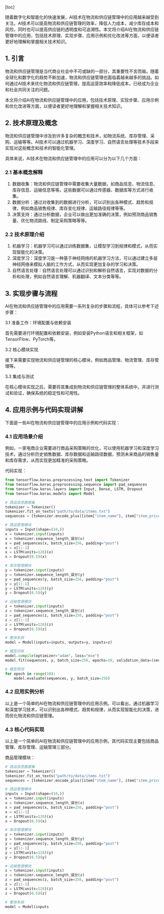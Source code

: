 
[toc]                    
                
                
随着数字化和智能化的快速发展，AI技术在物流和供应链管理中的应用越来越受到关注。AI技术可以提高物流和供应链管理的效率，降低人力成本，减少库存成本和风险，同时也可以提高供应链的透明度和可追溯性。本文将介绍AI在物流和供应链管理中的应用，包括技术原理、实现步骤、应用示例和优化改进等方面，以便读者更好地理解和掌握相关技术知识。

## 1. 引言

物流和供应链管理是当代商业社会中不可或缺的一部分，其重要性不言而喻。随着全球化和数字化的趋势不断加速，物流和供应链管理也面临着越来越多的挑战。如何通过AI技术来优化物流和供应链管理，提高运营效率和降低成本，已经成为企业和社会共同关注的问题。

本文将介绍AI在物流和供应链管理中的应用，包括技术原理、实现步骤、应用示例和优化改进等方面，以便读者更好地理解和掌握相关技术知识。

## 2. 技术原理及概念

物流和供应链管理中涉及到许多复杂的概念和技术，如物流系统、库存管理、采购、运输等等。AI技术可以通过机器学习、深度学习、自然语言处理等技术手段来实现对这些概念和技术的智能化管理。

具体来说，AI技术在物流和供应链管理中的应用可以分为以下几个方面：

### 2.1 基本概念解释

1. 数据收集：物流和供应链管理中需要收集大量数据，如商品信息、物流信息、库存信息、运输信息等等。这些数据可以通过传感器、数据库等方式进行收集。
2. 数据分析：通过对收集到的数据进行分析，可以识别出各种模式、趋势和规律，例如商品销售规律、库存变化规律、运输路径规律等等。
3. 决策支持：通过分析数据，企业可以做出更加准确的决策，例如预测商品销售量、优化物流路线、制定采购策略等等。

### 2.2 技术原理介绍

1. 机器学习：机器学习可以通过训练数据集，让模型学习到规律和模式，从而实现智能化的决策。
2. 深度学习：深度学习是一种基于神经网络的机器学习方法，可以通过建立多层神经网络来模拟人脑的工作方式，从而实现更加复杂的学习和决策。
3. 自然语言处理：自然语言处理可以通过识别和解析自然语言，实现对数据的分析和处理，例如自然语言理解、机器翻译、文本分类等等。

## 3. 实现步骤与流程

AI在物流和供应链管理中的应用需要一系列复杂的步骤和流程，具体可以参考下述步骤：

3.1 准备工作：环境配置与依赖安装

首先需要进行环境配置和依赖安装，例如安装Python语言和相关框架，如TensorFlow、PyTorch等。

3.2 核心模块实现

接下来需要实现物流和供应链管理的核心模块，例如商品管理、物流管理、库存管理等。

3.3 集成与测试

在核心模块实现之后，需要将其集成到物流和供应链管理的整体系统中，并进行测试和验证，确保系统的稳定性和可用性。

## 4. 应用示例与代码实现讲解

下面是一些AI在物流和供应链管理中的应用示例和代码实现：

### 4.1 应用场景介绍

例如，一家电商企业需要进行商品采购策略的优化，可以使用机器学习和深度学习技术，通过分析历史销售数据、库存数据和运输路径数据，预测未来商品的销售量和库存需求，从而实现更加精准的采购策略。

代码实现：

```python
from tensorflow.keras.preprocessing.text import Tokenizer
from tensorflow.keras.preprocessing.sequence import pad_sequences
from tensorflow.keras.layers import Input, Dense, LSTM, Dropout
from tensorflow.keras.models import Model

# 商品信息数据集
tokenizer = Tokenizer()
tokenizer.fit_on_texts("path/to/data/items.txt")
sequences = [tokenizer.encode_plus([item["item_name"], item["item_price"]], ensure_ascii=False) for item in items]

# 商品管理模块
inputs = Input(shape=(10,))
x = tokenizer.input(inputs)
x = tokenizer.sequence_length_误分(x)
x = pad_sequences(x, batch_size=256, padding="post")
x = x[1:-1]
x = LSTM(units=128)(x)
x = Dropout(0.5)(x)

# 库存管理模块
y = tokenizer.input(inputs)
y = tokenizer.sequence_length_误分(y)
y = pad_sequences(y, batch_size=256, padding="post")
y = y[1:-1]
y = LSTM(units=128)(y)
y = Dropout(0.5)(y)

# 运输管理模块
z = tokenizer.input(inputs)
z = tokenizer.sequence_length_误分(z)
z = pad_sequences(z, batch_size=256, padding="post")
z = z[1:-1]
z = LSTM(units=128)(z)
z = Dropout(0.5)(z)

# 整体系统
model = Model(inputs=inputs, outputs=y, inputs=z)

# 模型训练
model.compile(optimizer="adam", loss="mse")
model.fit(sequences, y, batch_size=256, epochs=10, validation_data=(sequences, y, z))

# 模型预测
for epoch in range(10):
    model.evaluate(sequences, y, batch_size=256)
```

### 4.2 应用实例分析

以上是一个简单的AI在物流和供应链管理中的应用示例。可以看出，通过机器学习和深度学习技术，可以识别出各种模式、趋势和规律，从而实现智能化的决策，进而优化物流和供应链管理。

### 4.3 核心代码实现

以上是一个简单的AI在物流和供应链管理中的应用示例，其代码实现主要包括商品管理、库存管理、运输管理三部分。

商品管理模块：

```python
# 商品信息数据集
tokenizer = Tokenizer()
tokenizer.fit_on_texts("path/to/data/items.txt")
sequences = [tokenizer.encode_plus([item["item_name"], item["item_price"]], ensure_ascii=False) for item in items]

# 商品管理模块
inputs = Input(shape=(10,))
x = tokenizer.input(inputs)
x = tokenizer.sequence_length_误分(x)
x = pad_sequences(x, batch_size=256, padding="post")
x = x[1:-1]
x = LSTM(units=128)(x)
x = Dropout(0.5)(x)

# 库存管理模块
y = tokenizer.input(inputs)
y = tokenizer.sequence_length_误分(y)
y = pad_sequences(y, batch_size=256, padding="post")
y = y[1:-1]
y = LSTM(units=128)(y)
y = Dropout(0.5)(y)

# 运输管理模块
z = tokenizer.input(inputs)
z = tokenizer.sequence_length_误分(z)
z = pad_sequences(z, batch_size=256, padding="post")
z = z[1:-1]
z = LSTM(units=128)(z)
z = Dropout(0.5)(z)

# 整体系统
model = Model(inputs

